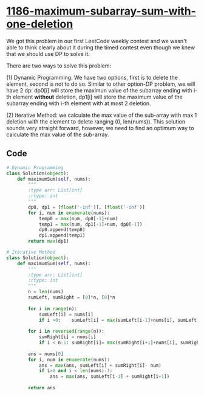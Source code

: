 # [1186-maximum-subarray-sum-with-one-deletion](https://leetcode.com/problems/maximum-subarray-sum-with-one-deletion/)

We got this problem in our first LeetCode weekly contest and we wasn't able to think clearly about it during the timed contest even though we knew that we should use DP to solve it.

There are two ways to solve this problem:

(1) Dynamic Programming: We have two options, first is to delete the element, second is not to do so. Similar to other option-DP problem, we will have 2 dp: dp0[i] will store the maximun value of the subarray ending with i-th element **without** deletion, dp1[i] will store the maximum value of the subarray ending with i-th element with at most 2 deletion.

(2) Iterative Method: we calculate the max value of the sub-array with max 1 deletion with the element to delete ranging (0, len(nums)). This solution sounds very straight forward, however, we need to find an optimum way to calculate the max value of the sub-array.

## Code
```python
# Dynamic Programming
class Solution(object):
    def maximumSum(self, nums):
        """
        :type arr: List[int]
        :rtype: int
        """
        dp0, dp1 = [float('-inf')], [float('-inf')]
        for i, num in enumerate(nums):
            temp0 = max(num, dp0[-1]+num)
            temp1 = max(num, dp1[-1]+num, dp0[-1])
            dp0.append(temp0)
            dp1.append(temp1)
        return max(dp1)
```

```python
# Iterative Method
class Solution(object):
    def maximumSum(self, nums):
        """
        :type arr: List[int]
        :rtype: int
        """
        n = len(nums)
        sumLeft, sumRight = [0]*n, [0]*n
        
        for i in range(n):
            sumLeft[i] = nums[i] 
            if i >0:    sumLeft[i] = max(sumLeft[i-1]+nums[i], sumLeft[i])
        
        for i in reversed(range(n)):
            sumRight[i] = nums[i]
            if i < n-1: sumRight[i]= max(sumRight[i+1]+nums[i], sumRight[i])
        
        ans = nums[0]
        for i, num in enumerate(nums):
            ans = max(ans, sumLeft[i] + sumRight[i]- num)
            if i>0 and i < len(nums)-1:
                ans = max(ans, sumLeft[i-1] + sumRight[i+1])
        
        return ans
```

